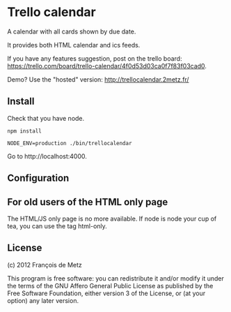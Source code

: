 # Trello calendar

A calendar with all cards shown by due date.

It provides both HTML calendar and ics feeds.

If you have any features suggestion, post on the trello board: https://trello.com/board/trello-calendar/4f0d53d03ca0f7f83f03cad0.

Demo? Use the "hosted" version: http://trellocalendar.2metz.fr/

## Install

Check that you have node.

    npm install

    NODE_ENV=production ./bin/trellocalendar

Go to http://localhost:4000.

## Configuration


## For old users of the HTML only page

The HTML/JS only page is no more available. If node is node your cup of tea, you can use the tag html-only.

## License

(c) 2012 François de Metz

This program is free software: you can redistribute it and/or modify
it under the terms of the GNU Affero General Public License as published by
the Free Software Foundation, either version 3 of the License, or
(at your option) any later version.
